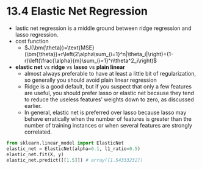 # 13.4 Elastic Net Regression

- lastic net regression is a middle ground between ridge regression and lasso regression.
- cost function
  - $J(\bm{\theta})=\text{MSE}(\bm{\theta})+r\left(2\alpha\sum_{i=1}^n|\theta_i|\right)+(1-r)\left(\frac{\alpha}{m}\sum_{i=1}^n\theta^2_i\right)$
- **elastic net** vs **ridge** vs **lasso** vs **plain linear**
  - almost always preferable to have at least a little bit of regularization, so generally you should avoid plain linear regression
  - Ridge is a good default, but if you suspect that only a few features are useful, you should prefer lasso or elastic net because they tend to reduce the useless features’ weights down to zero, as discussed earlier.
  - In general, elastic net is preferred over lasso because lasso may behave erratically when the number of features is greater than the number of training instances or when several features are strongly correlated.

```python
from sklearn.linear_model import ElasticNet
elastic_net = ElasticNet(alpha=0.1, l1_ratio=0.5)
elastic_net.fit(X, y)
elastic_net.predict([[1.5]]) # array([1.54333232])
```
